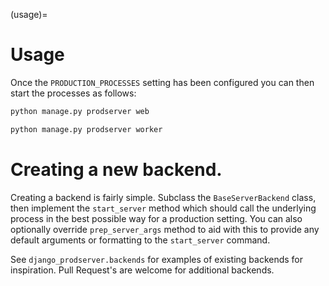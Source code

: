 (usage)=


# Usage

Once the `PRODUCTION_PROCESSES` setting has been configured you can then start the processes as follows:

```sh
python manage.py prodserver web
```

```sh
python manage.py prodserver worker
```

# Creating a new backend.

Creating a backend is fairly simple. Subclass the `BaseServerBackend` class, then implement
the `start_server` method which should call the underlying process in the best possible way for a production
setting. You can also optionally override `prep_server_args` method to aid with this to provide any default arguments
or formatting to the `start_server` command.

See `django_prodserver.backends` for examples of existing backends for inspiration. Pull Request's are welcome for
additional backends.
